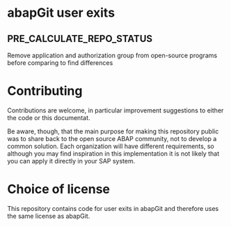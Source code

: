 # abapGit user exits

## PRE_CALCULATE_REPO_STATUS
Remove application and authorization group from open-source programs before comparing to find differences

# Contributing
Contributions are welcome, in particular improvement suggestions to either the code or this documentat.

Be aware, though, that the main purpose for making this repository public was to share back to the open source ABAP community, not to develop a common solution.
Each organization will have different requirements, so although you may find inspiration in this implementation it is not likely that you can apply it directly in your SAP system.

# Choice of license
This repository contains code for user exits in abapGit and therefore uses the same license as abapGit.
